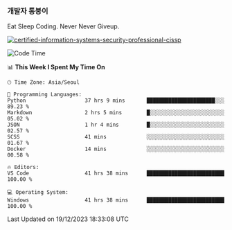 ### 개발자 통붕이
Eat Sleep Coding.
Never Never Giveup.

[![certified-information-systems-security-professional-cissp](https://user-images.githubusercontent.com/44606727/157613689-acd84ec6-5f8f-4e79-89d9-a8d51f033634.png)](https://www.credly.com/badges/f394a010-85a0-450b-9136-8043af01d71c/public_url)

<!--START_SECTION:waka-->
![Code Time](http://img.shields.io/badge/Code%20Time-2%2C258%20hrs%2039%20mins-blue)

📊 **This Week I Spent My Time On** 

```text
🕑︎ Time Zone: Asia/Seoul

💬 Programming Languages: 
Python                   37 hrs 9 mins       ██████████████████████░░░   89.23 % 
Markdown                 2 hrs 5 mins        █░░░░░░░░░░░░░░░░░░░░░░░░   05.02 % 
JSON                     1 hr 4 mins         █░░░░░░░░░░░░░░░░░░░░░░░░   02.57 % 
SCSS                     41 mins             ░░░░░░░░░░░░░░░░░░░░░░░░░   01.67 % 
Docker                   14 mins             ░░░░░░░░░░░░░░░░░░░░░░░░░   00.58 % 

🔥 Editors: 
VS Code                  41 hrs 38 mins      █████████████████████████   100.00 % 

💻 Operating System: 
Windows                  41 hrs 38 mins      █████████████████████████   100.00 % 
```


 Last Updated on 19/12/2023 18:33:08 UTC
<!--END_SECTION:waka-->
